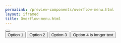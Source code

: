 ```yaml
--- 
permalink: /preview-components/overflow-menu.html
layout: iframed 
title: Overflow-menu.html
---
```

<div class="overflow-menu">
    <button class="overflow-menu-btn">
        <i class="mdi mdi-dots-vertical"></i>
    </button>
    <div class="overflow-menu-options position-right">
        <button>Option 1</button>
        <button>Option 2</button>
        <button>Option 3</button>
        <button>Option 4 is longer text</button>
    </div>
</div>